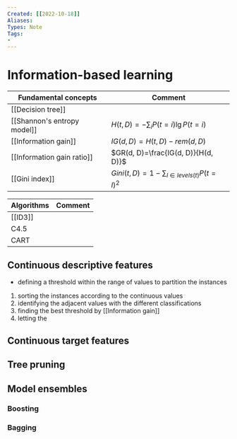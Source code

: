 ```yaml
---
Created: [[2022-10-18]]
Aliases: 
Types: Note
Tags: 
- 
---
```

# Information-based learning

| Fundamental concepts        | Comment                                      |
| --------------------------- | -------------------------------------------- |
| [[Decision tree]]           |                                              |
| [[Shannon's entropy model]] | $H(t, D)=-\sum_iP(t=i)\lg P(t=i)$            |
| [[Information gain]]        | $IG(d, D)=H(t, D)-rem(d, D)$                 |
| [[Information gain ratio]]  | $GR(d, D)=\frac{IG(d, D)}{H(d, D)}$          |
| [[Gini index]]              | $Gini(t, D)=1-\sum_{l\in levels(t)}P(t=l)^2$ |

| Algorithms        | Comment |
| ----------------- | ------- |
| [[ID3]] |         |
| C4.5              |         |
| CART                  |         |

## Continuous descriptive features
- defining a threshold within the range of values to partition the instances
1. sorting the instances according to the continuous values
2. identifying the adjacent values with the different classifications
3. finding the best threshold by [[Information gain]]
4. letting the 
## Continuous target features

## Tree pruning

## Model ensembles
### Boosting
### Bagging

